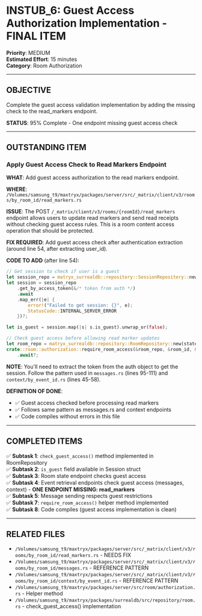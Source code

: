 # INSTUB_6: Guest Access Authorization Implementation - FINAL ITEM

**Priority**: MEDIUM  
**Estimated Effort**: 15 minutes  
**Category**: Room Authorization

---

## OBJECTIVE

Complete the guest access validation implementation by adding the missing check to the read_markers endpoint.

**STATUS**: 95% Complete - One endpoint missing guest access check

---

## OUTSTANDING ITEM

### Apply Guest Access Check to Read Markers Endpoint

**WHAT**: Add guest access authorization to the read markers endpoint.

**WHERE**: `/Volumes/samsung_t9/maxtryx/packages/server/src/_matrix/client/v3/rooms/by_room_id/read_markers.rs`

**ISSUE**: The POST `/_matrix/client/v3/rooms/{roomId}/read_markers` endpoint allows users to update read markers and send read receipts without checking guest access rules. This is a room content access operation that should be protected.

**FIX REQUIRED**: Add guest access check after authentication extraction (around line 54, after extracting user_id).

**CODE TO ADD** (after line 54):
```rust
// Get session to check if user is a guest
let session_repo = matryx_surrealdb::repository::SessionRepository::new(state.db.clone());
let session = session_repo
    .get_by_access_token(&/* token from auth */)
    .await
    .map_err(|e| {
        error!("Failed to get session: {}", e);
        StatusCode::INTERNAL_SERVER_ERROR
    })?;

let is_guest = session.map(|s| s.is_guest).unwrap_or(false);

// Check guest access before allowing read marker updates
let room_repo = matryx_surrealdb::repository::RoomRepository::new(state.db.clone());
crate::room::authorization::require_room_access(&room_repo, &room_id, &user_id, is_guest)
    .await?;
```

**NOTE**: You'll need to extract the token from the auth object to get the session. Follow the pattern used in `messages.rs` (lines 95-111) and `context/by_event_id.rs` (lines 45-58).

**DEFINITION OF DONE**:
- ✅ Guest access checked before processing read markers
- ✅ Follows same pattern as messages.rs and context endpoints
- ✅ Code compiles without errors in this file

---

## COMPLETED ITEMS

✅ **Subtask 1**: `check_guest_access()` method implemented in RoomRepository  
✅ **Subtask 2**: `is_guest` field available in Session struct  
✅ **Subtask 3**: Room state endpoint checks guest access  
✅ **Subtask 4**: Event retrieval endpoints check guest access (messages, context) - **ONE ENDPOINT MISSING: read_markers**  
✅ **Subtask 5**: Message sending respects guest restrictions  
✅ **Subtask 7**: `require_room_access()` helper method implemented  
✅ **Subtask 8**: Code compiles (guest access implementation is clean)

---

## RELATED FILES

- `/Volumes/samsung_t9/maxtryx/packages/server/src/_matrix/client/v3/rooms/by_room_id/read_markers.rs` - NEEDS FIX
- `/Volumes/samsung_t9/maxtryx/packages/server/src/_matrix/client/v3/rooms/by_room_id/messages.rs` - REFERENCE PATTERN
- `/Volumes/samsung_t9/maxtryx/packages/server/src/_matrix/client/v3/rooms/by_room_id/context/by_event_id.rs` - REFERENCE PATTERN
- `/Volumes/samsung_t9/maxtryx/packages/server/src/room/authorization.rs` - Helper method
- `/Volumes/samsung_t9/maxtryx/packages/surrealdb/src/repository/room.rs` - check_guest_access() implementation
